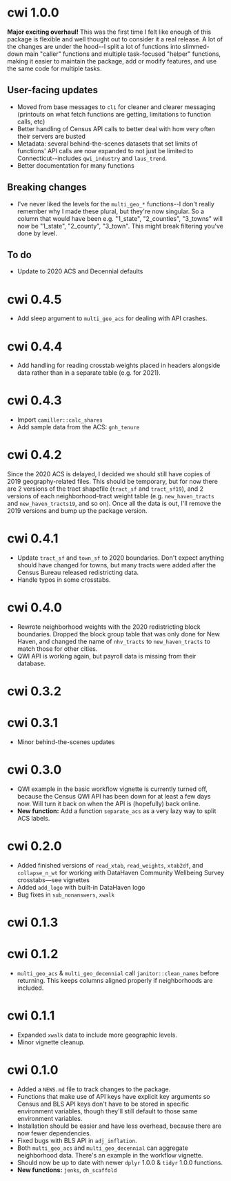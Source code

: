 # cwi 1.0.0

**Major exciting overhaul!** This was the first time I felt like enough of this package is flexible and well thought out to consider it a real release. A lot of the changes are under the hood--I split a lot of functions into slimmed-down main "caller" functions and multiple task-focused "helper" functions, making it easier to maintain the package, add or modify features, and use the same code for multiple tasks.

## User-facing updates

* Moved from base messages to `cli` for cleaner and clearer messaging (printouts on what fetch functions are getting, limitations to function calls, etc)
* Better handling of Census API calls to better deal with how very often their servers are busted
* Metadata: several behind-the-scenes datasets that set limits of functions' API calls are now expanded to not just be limited to Connecticut--includes `qwi_industry` and `laus_trend`.
* Better documentation for many functions

## Breaking changes

* I've never liked the levels for the `multi_geo_*` functions--I don't really remember why I made these plural, but they're now singular. So a column that would have been e.g. "1\_state", "2\_counties", "3\_towns" will now be "1\_state", "2\_county", "3\_town". This might break filtering you've done by level. 

## To do

* Update to 2020 ACS and Decennial defaults

# cwi 0.4.5
* Add sleep argument to `multi_geo_acs` for dealing with API crashes.

# cwi 0.4.4
* Add handling for reading crosstab weights placed in headers alongside data rather than in a separate table (e.g. for 2021).

# cwi 0.4.3
* Import `camiller::calc_shares`
* Add sample data from the ACS: `gnh_tenure`

# cwi 0.4.2

Since the 2020 ACS is delayed, I decided we should still have copies of 2019 geography-related files. This should be temporary, but for now there are 2 versions of the tract shapefile (`tract_sf` and `tract_sf19`), and 2 versions of each neighborhood-tract weight table (e.g. `new_haven_tracts` and `new_haven_tracts19`, and so on). Once all the data is out, I'll remove the 2019 versions and bump up the package version.

# cwi 0.4.1

* Update `tract_sf` and `town_sf` to 2020 boundaries. Don't expect anything should have changed for towns, but many tracts were added after the Census Bureau released redistricting data.
* Handle typos in some crosstabs.

# cwi 0.4.0

* Rewrote neighborhood weights with the 2020 redistricting block boundaries. Dropped the block group table that was only done for New Haven, and changed the name of `nhv_tracts` to `new_haven_tracts` to match those for other cities.
* QWI API is working again, but payroll data is missing from their database.

# cwi 0.3.2

# cwi 0.3.1

* Minor behind-the-scenes updates

# cwi 0.3.0

* QWI example in the basic workflow vignette is currently turned off, because the Census QWI API has been down for at least a few days now. Will turn it back on when the API is (hopefully) back online.
* **New function:** Add a function `separate_acs` as a very lazy way to split ACS labels.

# cwi 0.2.0

* Added finished versions of `read_xtab`, `read_weights`, `xtab2df`, and `collapse_n_wt` for working with DataHaven Community Wellbeing Survey crosstabs—see vignettes 
* Added `add_logo` with built-in DataHaven logo
* Bug fixes in `sub_nonanswers`, `xwalk`

# cwi 0.1.3

# cwi 0.1.2

* `multi_geo_acs` & `multi_geo_decennial` call `janitor::clean_names` before returning. This keeps columns aligned properly if neighborhoods are included.

# cwi 0.1.1

* Expanded `xwalk` data to include more geographic levels.
* Minor vignette cleanup.

# cwi 0.1.0

* Added a `NEWS.md` file to track changes to the package.
* Functions that make use of API keys have explicit key arguments so Census and BLS API keys don't have to be stored in specific environment variables, though they'll still default to those same environment variables.
* Installation should be easier and have less overhead, because there are now fewer dependencies.
* Fixed bugs with BLS API in `adj_inflation`.
* Both `multi_geo_acs` and `multi_geo_decennial` can aggregate neighborhood data. There's an example in the workflow vignette.
* Should now be up to date with newer `dplyr` 1.0.0 & `tidyr` 1.0.0 functions. 
* **New functions:** `jenks`, `dh_scaffold`
